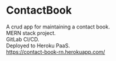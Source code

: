 # ContactBook

A crud app for maintaining a contact book.<br>
MERN stack project.<br>
GitLab CI/CD.<br>
Deployed to Heroku PaaS.<br>
https://contact-book-rn.herokuapp.com/<br>

